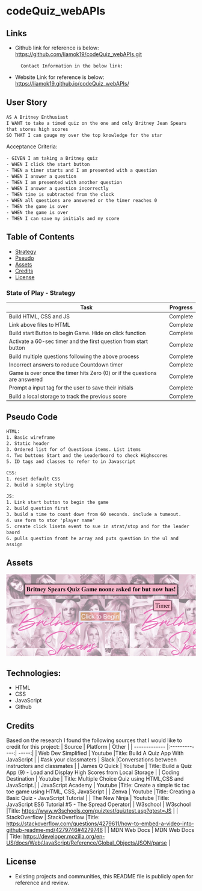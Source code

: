 # codeQuiz_webAPIs

## Links
- Github link for reference is below: 
https://github.com/liamok19/codeQuiz_webAPIs.git

        Contact Information in the below link:

- Website Link for reference is below: 
https://liamok19.github.io/codeQuiz_webAPIs/

## User Story

```
AS A Britney Enthusiast
I WANT to take a timed quiz on the one and only Britney Jean Spears that stores high scores
SO THAT I can gauge my over the top knowledge for the star
```

Acceptance Criteria:
```
- GIVEN I am taking a Britney quiz
- WHEN I click the start button
- THEN a timer starts and I am presented with a question
- WHEN I answer a question
- THEN I am presented with another question
- WHEN I answer a question incorrectly
- THEN time is subtracted from the clock
- WHEN all questions are answered or the timer reaches 0
- THEN the game is over
- WHEN the game is over
- THEN I can save my initials and my score
```
## Table of Contents
- [Strategy](#strategy)
- [Pseudo](#Pseudo)
- [Assets](#assets)
- [Credits](#credits)
- [License](#license)


### State of Play - Strategy

| Task       | Progress      | 
| ------------- |:-------------:| 
| Build HTML, CSS and JS      | Complete | 
| Link above files to HTML | Complete |
| Build start Button to begin Game. Hide on click function | Complete |
| Activate a 60-sec timer and the first question from start button | Complete |
| Build multiple questions following the above process | Complete |
| Incorrect answers to reduce Countdown timer | Complete |
| Game is over once the timer hits Zero (0) or if the questions are answered| Complete |
| Prompt a input tag for the user to save their initials  | Complete |
| Build a local storage to track the previous score | Complete |


## Pseudo Code
```
HTML:
1. Basic wireframe
2. Static header
3. Ordered list for of Questiosn items. List items
4. Two buttons Start and the Leaderboard to check Highscores
5. ID tags and classes to refer to in Javascript
```
```
CSS: 
1. reset default CSS
2. build a simple styling 
```
```
JS: 
1. Link start button to begin the game
2. build question first
3. build a time to count down from 60 seconds. include a tumeout. 
4. use form to stor 'player name'
5. create click lisetn event to sue in strat/stop and for the leader baord 
6. pulls question fromt he array and puts question in the ul and assign
```

## Assets
![itsbritbrit](./assets/images/britney_codequiz_lo.gif)

## Technologies:
- HTML 
- CSS
- JavaScript  
- Github

## Credits

Based on the research I found the following sources that I would like to credit for this project: 
| Source        | Platform      | Other  |
| ------------- |:-------------:| -----:|
| Web Dev Simplified    | Youtube      |Title: Build A Quiz App With JavaScript  | 
| #ask your classmaters | Slack      |Conversations between instructors and classmates |
| James Q Quick   | Youtube     | Title: Build a Quiz App (9) - Load and Display High Scores from Local Storage |
| Coding Destination   | Youtube     | Title: Multiple Choice Quiz using HTML,CSS and JavaScript.|
| JavaScript Academy  | Youtube      |Title: Create a simple tic tac toe game using HTML, CSS, JavaScript | 
| Zenva    | Youtube   |Title: Creating a Basic Quiz - JavaScript Tutorial | 
| The New Ninja    | Youtube   |Title: JavaScript ES6 Tutorial #5 - The Spread Operator| 
| W3school    | W3school   |Title: https://www.w3schools.com/quiztest/quiztest.asp?qtest=JS | 
| StackOverflow    | StackOverflow   |Title: https://stackoverflow.com/questions/4279611/how-to-embed-a-video-into-github-readme-md/4279746#4279746 | 
| MDN Web Docs | MDN Web Docs | Title: https://developer.mozilla.org/en-US/docs/Web/JavaScript/Reference/Global_Objects/JSON/parse | 




## License
- Existing projects and communities, this README file is publicly open for reference and review. 